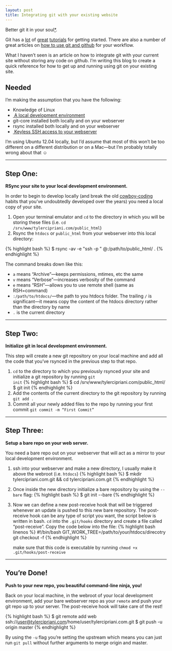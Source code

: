 ```yaml
---
layout: post
title: Integrating git with your existing website
---
```

Better git it in your soul<a href="http://www.youtube.com/watch?v=SPoK1lryfh4">*</a>.

Git has a <a href="https://bitly.com/bundles/matthewmccullough/1">lot</a> 
of <a href="http://try.github.com/levels/1/challenges/1">great</a> 
<a href="https://peepcode.com/products/git">tutorials</a> 
for getting started. There are also a number of great articles on 
<a href="http://daneden.github.com/github-workflow/">how to 
use git and github</a> for your workflow.

What I haven&#8217;t seen is an article on how to integrate git with your 
current site without storing any code on github. I&#8217;m writing this blog 
to create a quick reference for how to get up and running using git on your 
existing site.

<h2>Needed</h2>

I&#8217;m making the assumption that you have the following:
<ul>
<li>Knowledge of Linux</li>
<li>&shy;<a href="http://library.linode.com/lamp-guides/ubuntu-12.04-precise-pangolin">
A local development environment
</a></li>
<li>git-core installed both locally and on your webserver</li>
<li>rsync installed both locally and on your webserver</li>
<li>&shy;<a href="http://www.commandlinefu.com/commands/view/771/copy-your-ssh-public-key-on-a-remote-machine-for-passwordless-login-the-easy-way">
  Keyless SSH access to your webserver
</a></li>
</ul>
 
I&#8217;m using Ubuntu 12.04 locally, but I&#8217;d assume that most of this 
won&#8217;t be too different on a different distribution or on a Mac&#8212;but 
I&#8217;m probably totally wrong about that &#9786;

<hr>

<h2>Step One:</h2>
<strong>RSync your site to your local development environment.</strong> 

In order to begin to develop locally (and break the old <a href="http://www.bnj.com/cowboy-coding-pink-sombrero/">cowboy-coding</a> habits
that you&#8217;ve undoubtedly developed over the years) you need a local 
copy of your site.

 1. Open your terminal emulator and <code>cd</code> to the directory in which
    you will be storing these files (i.e. <code>cd /srv&shy;/www&shy;/tylercipriani.com&shy;/public_html</code>)
 2. Rsync the <code>htdocs</code> or <code>public_html</code> from your webserver
    into this local directory:

{% highlight bash %}
$ rsync -av -e "ssh -p <port>" <rsync-username>@<webserver>:/path/to/public_html/ .
{% endhighlight %}

The command breaks down like this:
<ul>
    <li><code>a</code> means &#8220;Archive&#8221;&#8212;keeps permissions, mtimes, etc the same</li>
    <li><code>v</code> means &#8220;Verbose&#8221;&#8212;increases verbosity of the command</li>
    <li><code>e</code> means &#8220;RSH&#8221;&#8212;allows you to use remote shell (same as RSH=command)</li>
    <li><code>:/path/to/htdocs/</code>&#8212;the path to you htdocs folder. 
      The trailing <code>/</code> is significant&#8212;it means copy the 
      content of the htdocs directory rather than the directory by name</li>
    <li><code>.</code> is the current directory</li>
</ul>

<hr>

<h2>Step Two:</h2>
<strong>Initialize git in local development environment.</strong> 

This step will create a new git repository on your local machine and add all
the code that you&#8217;ve rsynced in the previous step to that repo.

 1. &shy;<code>cd</code> to the directory to which you previously rsynced 
    your site and initialize a git repository by running <code>git init</code>
    {% highlight bash %}
$ cd /srv/www/tylercipriani.com/public_html/
$ git init
{% endhighlight %}
 2. Add the contents of the current directory to the git repository by running 
    <code>git add .</code>
 3. Commit all your newly added files to the repo by running your first 
    commit <code>git commit -m &#8220;First Commit&#8221;</code>

<hr>

<h2>Step Three:</h2>
<strong>Setup a bare repo on your web server.</strong> 

You need a bare repo out on your webserver that will act as a mirror to your 
local development environment.

 1. ssh into your webserver and make a new directory, I usually make it above 
    the webroot (i.e. <code>htdocs</code>)
    {% highlight bash %}
$ mkdir tylercipriani.com.git && cd tylercipriani.com.git
{% endhighlight %}

 2. Once inside the new directory initialize a bare repository by using the 
    <code>--bare</code> flag:
    {% highlight bash %}
$ git init --bare
{% endhighlight %}

 3. Now we can define a new post-receive hook that will be triggered whenever 
    an update is pushed to this new bare repository. The post-receive hook 
    can be any type of script you want, the script below is written in bash. 
    <code>cd</code> into the <code>.git/hooks</code> directory and create a 
    file called &#8220;post-receive&#8221;. Copy the code below into the file:
    {% highlight bash linenos %}
#!/bin/bash
GIT_WORK_TREE=/path/to/your/htdocs/direcotry git checkout -f
{% endhighlight %}

    make sure that this code is executable by running 
    <code>chmod +x .git/hooks/post-receive</code>

<hr>

<h2>You&#8217;re Done!</h2>
<strong>Push to your new repo, you beautiful command-line ninja, you!</strong> 

Back on your local machine, in the webroot of your local development environment, 
add your bare webserver repo as your <code>remote</code> and push your git 
repo up to your server. The post-receive hook will take care of the rest!

{% highlight bash %}
$ git remote add web ssh://user@tylercipriani.com/home/user/tylercipriani.com.git
$ git push -u origin master
{% endhighlight %}

By using the <code>-u</code> flag you&#8217;re setting the upstream which means 
you can just run <code>git pull</code> without further arguments to merge 
origin and master.

